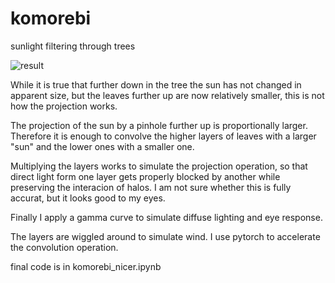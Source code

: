 # komorebi
sunlight filtering through trees


![result](generated/movie.webp "result")


While it is true that further down in the tree the sun has not changed in apparent size, 
but the leaves further up are now relatively smaller, this is not how the projection works.

The projection of the sun by a pinhole further up is proportionally larger.
Therefore it is enough to convolve the higher layers of leaves with a larger "sun" and the lower ones with a smaller one.

Multiplying the layers works to simulate the projection operation, so that direct light form one layer gets properly blocked by another while preserving the interacion of halos.
I am not sure whether this is fully accurat, but it looks good to my eyes.

Finally I apply a gamma curve to simulate diffuse lighting and eye response.

The layers are wiggled around to simulate wind.
I use pytorch to accelerate the convolution operation.

final code is in komorebi_nicer.ipynb